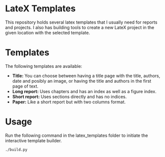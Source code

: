 # LateX Templates

This repository holds several latex templates that I usually need for reports and projects. I also has building tools to create a new LateX project in the given location with the selected template.

# Templates

The following templates are available:

* **Title:** You can choose between having a title page with the title, authors, date and posibly an image, or having the title and authors in the first page of text.
* **Long report:** Uses chapters and has an index as well as a figure index.
* **Short report:** Uses sections directly and has no indices.
* **Paper:** Like a short report but with two columns format.

# Usage

Run the following command in the latex_templates folder to initiate the interactive template builder.

```
./build.py
```

